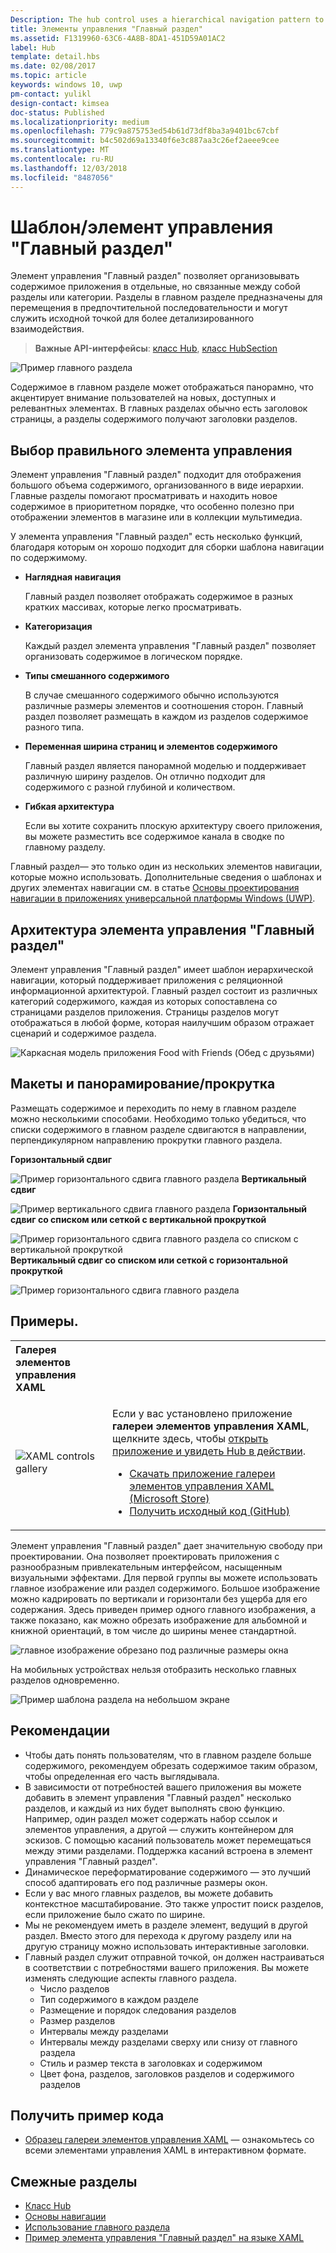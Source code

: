 ```yaml
---
Description: The hub control uses a hierarchical navigation pattern to support apps with a relational information architecture.
title: Элементы управления "Главный раздел"
ms.assetid: F1319960-63C6-4A8B-8DA1-451D59A01AC2
label: Hub
template: detail.hbs
ms.date: 02/08/2017
ms.topic: article
keywords: windows 10, uwp
pm-contact: yulikl
design-contact: kimsea
doc-status: Published
ms.localizationpriority: medium
ms.openlocfilehash: 779c9a875753ed54b61d73df8ba3a9401bc67cbf
ms.sourcegitcommit: b4c502d69a13340f6e3c887aa3c26ef2aeee9cee
ms.translationtype: MT
ms.contentlocale: ru-RU
ms.lasthandoff: 12/03/2018
ms.locfileid: "8487056"
---
```

# <a name="hub-controlpattern"></a>Шаблон/элемент управления "Главный раздел"

 


Элемент управления "Главный раздел" позволяет организовывать содержимое приложения в отдельные, но связанные между собой разделы или категории. Разделы в главном разделе предназначены для перемещения в предпочтительной последовательности и могут служить исходной точкой для более детализированного взаимодействия.

> **Важные API-интерфейсы**: [класс Hub](https://msdn.microsoft.com/library/windows/apps/dn251843), [класс HubSection](https://msdn.microsoft.com/library/windows/apps/dn251845)

![Пример главного раздела](images/hub_example_tablet.png)

Содержимое в главном разделе может отображаться панорамно, что акцентирует внимание пользователей на новых, доступных и релевантных элементах. В главных разделах обычно есть заголовок страницы, а разделы содержимого получают заголовки разделов.


## <a name="is-this-the-right-control"></a>Выбор правильного элемента управления

Элемент управления "Главный раздел" подходит для отображения большого объема содержимого, организованного в виде иерархии. Главные разделы помогают просматривать и находить новое содержимое в приоритетном порядке, что особенно полезно при отображении элементов в магазине или в коллекции мультимедиа.

У элемента управления "Главный раздел" есть несколько функций, благодаря которым он хорошо подходит для сборки шаблона навигации по содержимому.

-   **Наглядная навигация**

    Главный раздел позволяет отображать содержимое в разных кратких массивах, которые легко просматривать.

-   **Категоризация**

    Каждый раздел элемента управления "Главный раздел" позволяет организовать содержимое в логическом порядке.

-   **Типы смешанного содержимого**

    В случае смешанного содержимого обычно используются различные размеры элементов и соотношения сторон. Главный раздел позволяет размещать в каждом из разделов содержимое разного типа.

-   **Переменная ширина страниц и элементов содержимого**

    Главный раздел является панорамной моделью и поддерживает различную ширину разделов. Он отлично подходит для содержимого с разной глубиной и количеством.

-   **Гибкая архитектура**

    Если вы хотите сохранить плоскую архитектуру своего приложения, вы можете разместить все содержимое канала в сводке по главному разделу.

Главный раздел— это только один из нескольких элементов навигации, которые можно использовать. Дополнительные сведения о шаблонах и других элементах навигации см. в статье [Основы проектирования навигации в приложениях универсальной платформы Windows (UWP)](../basics/navigation-basics.md).

## <a name="hub-architecture"></a>Архитектура элемента управления "Главный раздел"

Элемент управления "Главный раздел" имеет шаблон иерархической навигации, который поддерживает приложения с реляционной информационной архитектурой. Главный раздел состоит из различных категорий содержимого, каждая из которых сопоставлена со страницами разделов приложения. Страницы разделов могут отображаться в любой форме, которая наилучшим образом отражает сценарий и содержимое раздела.

![Каркасная модель приложения Food with Friends (Обед с друзьями)](images/navigation_diagram_food_with_friends_app_new.png)

## <a name="layouts-and-panningscrolling"></a>Макеты и панорамирование/прокрутка

Размещать содержимое и переходить по нему в главном разделе можно несколькими способами. Необходимо только убедиться, что списки содержимого в главном разделе сдвигаются в направлении, перпендикулярном направлению прокрутки главного раздела.

**Горизонтальный сдвиг**

![Пример горизонтального сдвига главного раздела](images/controls_hub_horizontal_pan.png)
**Вертикальный сдвиг**

![Пример вертикального сдвига главного раздела](images/controls_hub_vertical_pan.png)
**Горизонтальный сдвиг со списком или сеткой с вертикальной прокруткой**

![Пример горизонтального сдвига главного раздела со списком с вертикальной прокруткой](images/controls_hub_horizontal_vertical_scroll.png)
**Вертикальный сдвиг со списком или сеткой с горизонтальной прокруткой**

![Пример горизонтального сдвига главного раздела](images/controls_hub_vertical_horizontal_scroll.png)

## <a name="examples"></a>Примеры.

<table>
<th align="left">Галерея элементов управления XAML<th>
<tr>
<td><img src="images/xaml-controls-gallery-sm.png" alt="XAML controls gallery"></img></td>
<td>
    <p>Если у вас установлено приложение <strong style="font-weight: semi-bold">галереи элементов управления XAML</strong>, щелкните здесь, чтобы <a href="xamlcontrolsgallery:/item/Hub">открыть приложение и увидеть Hub в действии</a>.</p>
    <ul>
    <li><a href="https://www.microsoft.com/store/productId/9MSVH128X2ZT">Скачать приложение галереи элементов управления XAML (Microsoft Store)</a></li>
    <li><a href="https://github.com/Microsoft/Windows-universal-samples/tree/master/Samples/XamlUIBasics">Получить исходный код (GitHub)</a></li>
    </ul>
</td>
</tr>
</table>

Элемент управления "Главный раздел" дает значительную свободу при проектировании. Она позволяет проектировать приложения с разнообразным привлекательным интерфейсом, насыщенным визуальными эффектами. Для первой группы вы можете использовать главное изображение или раздел содержимого. Большое изображение можно кадрировать по вертикали и горизонтали без ущерба для его содержания. Здесь приведен пример одного главного изображения, а также показано, как можно обрезать изображение для альбомной и книжной ориентаций, в том числе до ширины менее стандартной.

![главное изображение обрезано под различные размеры окна](images/hub_hero_cropped2.png)

На мобильных устройствах нельзя отобразить несколько главных разделов одновременно.

![Пример шаблона раздела на небольшом экране](images/phone_hub_example.png)

## <a name="recommendations"></a>Рекомендации

-   Чтобы дать понять пользователям, что в главном разделе больше содержимого, рекомендуем обрезать содержимое таким образом, чтобы определенная его часть выглядывала.
-   В зависимости от потребностей вашего приложения вы можете добавить в элемент управления "Главный раздел" несколько разделов, и каждый из них будет выполнять свою функцию. Например, один раздел может содержать набор ссылок и элементов управления, а другой — служить контейнером для эскизов. С помощью касаний пользователь может перемещаться между этими разделами. Поддержка касаний встроена в элемент управления "Главный раздел".
-   Динамическое переформатирование содержимого — это лучший способ адаптировать его под различные размеры окон.
-   Если у вас много главных разделов, вы можете добавить контекстное масштабирование. Это также упростит поиск разделов, если приложение было сжато по ширине.
-   Мы не рекомендуем иметь в разделе элемент, ведущий в другой раздел. Вместо этого для перехода к другому разделу или на другую страницу можно использовать интерактивные заголовки.
-   Главный раздел служит отправной точкой, он должен настраиваться в соответствии с потребностями вашего приложения. Вы можете изменять следующие аспекты главного раздела.
    -   Число разделов
    -   Тип содержимого в каждом разделе
    -   Размещение и порядок следования разделов
    -   Размер разделов
    -   Интервалы между разделами
    -   Интервалы между разделами сверху или снизу от главного раздела
    -   Стиль и размер текста в заголовках и содержимом
    -   Цвет фона, разделов, заголовков разделов и содержимого разделов

## <a name="get-the-sample-code"></a>Получить пример кода

- [Образец галереи элементов управления XAML](https://github.com/Microsoft/Windows-universal-samples/tree/master/Samples/XamlUIBasics) — ознакомьтесь со всеми элементами управления XAML в интерактивном формате.

## <a name="related-articles"></a>Смежные разделы

- [Класс Hub](https://msdn.microsoft.com/library/windows/apps/dn251843)
- [Основы навигации](../basics/navigation-basics.md)
- [Использование главного раздела](https://msdn.microsoft.com/library/windows/apps/xaml/dn308518)
- [Пример элемента управления "Главный раздел" на языке XAML](http://go.microsoft.com/fwlink/p/?LinkID=310072)
